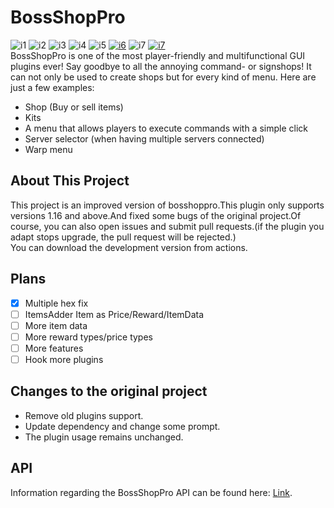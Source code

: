 # BossShopPro
![i1](https://img.shields.io/badge/minecraft-1.16+-blue.svg) ![i2](https://img.shields.io/badge/java-8+-blue.svg) ![i3](https://img.shields.io/github/v/release/lijinhong11/BossShopPro) ![i4](https://img.shields.io/github/downloads/lijinhong11/BossShopPro/total) ![i5](https://img.shields.io/github/license/lijinhong11/BossShopPro) [![i6](https://img.shields.io/github/issues/lijinhong11/BossShopPro)](https://github.com/LinsPMStudio/BossShopPro/issues) ![i7](https://img.shields.io/github/issues-pr/lijinhong11/BossShopPro) [![i7](https://img.shields.io/badge/discord-aRacBcKwB6-blueviolet)](https://discord.gg/aRacBcKwB6)  
BossShopPro is one of the most player-friendly and multifunctional GUI plugins ever! Say goodbye to all the annoying command- or signshops!
It can not only be used to create shops but for every kind of menu. Here are just a few examples:
* Shop (Buy or sell items)
* Kits
* A menu that allows players to execute commands with a simple click
* Server selector (when having multiple servers connected)
* Warp menu

## About This Project
This project is an improved version of bosshoppro.This plugin only supports versions 1.16 and above.And fixed some bugs of the original project.Of course, you can also open issues and submit pull requests.(if the plugin you adapt stops upgrade, the pull request will be rejected.)  
You can download the development version from actions.

## Plans

* [x] Multiple hex fix
* [ ] ItemsAdder Item as Price/Reward/ItemData
* [ ] More item data
* [ ] More reward types/price types
* [ ] More features
* [ ] Hook more plugins

## Changes to the original project 
* Remove old plugins support.  
* Update dependency and change some prompt.
* The plugin usage remains unchanged.

## API
Information regarding the BossShopPro API can be found here: [Link](https://www.spigotmc.org/wiki/bossshoppro-api/).
